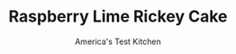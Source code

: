 ---
layout: ../../layouts/MarkdownPostLayout.astro
title: Raspberry Lime Rickey Cake
author: America's Test Kitchen
pubDate: 2023-03-15
description: "To enjoy a taste of summertime, we reimagined this New England soda fountain classic as a showstopping cake."
image_url: https://res.cloudinary.com/hksqkdlah/image/upload/ar_1:1,c_fill,dpr_2.0,f_auto,fl_lossy.progressive.strip_profile,g_faces:auto,q_auto:low,w_344/44393-sfs-gac-raspberry-lime-rickey-cake-50
tags: ["Desserts or Baked Goods","Cakes"]
calories: 13972
protein: 8
carbohydrates: 155
fats: 58
fiber: 4
ingredients: ["3 3/4 cups (15 ounces), cake flour","2 2/3 cups (18⅔ ounces), sugar, divided","1¾ teaspoons, baking powder","1/2 teaspoon, baking soda","1 teaspoon, table salt","1 1/2 cups, buttermilk, room temperature","15 tablespoons, unsalted butter, melted and cooled slightly","9 , large egg yolks plus 5 large whites, room temperature, divided","1/4 cup, vegetable oil","3 tablespoons lime, zest plus 6 tablespoons juice (3 limes)","1 tablespoon, vanilla extract","1 1/4 teaspoons, unflavored gelatin","2 tablespoons, water","3 , large egg yolks","2 teaspoons, cornstarch","1 pound (3¼ cups) thawed, frozen raspberries","2/3 cup (4⅔ ounces), sugar","2 tablespoons, unsalted butter","Pinch, table salt","1 1/4 cups, heavy cream, chilled","24 tablespoons (3 sticks), unsalted butter, softened","3 cups plus 1 tablespoon (12¼ ounces), confectioners' sugar","1/2 teaspoon, table salt","1 1/2 cups (12 ounces), frozen limeade concentrate, thawed, divided","2 1/2 teaspoons, vanilla extract","1/4 teaspoon green gel, food coloring","1/8 teaspoon yellow gel, food coloring","5-7 1/2 ounces (1-1½ cups), fresh raspberries","3 thin, lime slices"]
serves: 12
time: "2½ hours, plus 1½ hours cooling and 30 minutes chilling"
instructions: ["For the cake: Adjust oven rack to middle position and heat oven to 350 degrees. Grease two 9-inch round cake pans, line with parchment paper, grease parchment, and flour pans. Whisk flour, 2⅓ cups sugar, baking powder, baking soda, and salt together in large bowl. Whisk buttermilk, melted butter, egg yolks, oil, lime zest and juice, and vanilla together in 4-cup liquid measuring cup or medium bowl.","Using stand mixer fitted with whisk attachment, whip egg whites on medium-high speed until foamy, about 45 seconds. Gradually add remaining ⅓ cup sugar; continue to whip until stiff peaks just form, 2 to 3 minutes longer (whites should hold peaks, but mixture should appear moist). Transfer egg white mixture to bowl and set aside.","Transfer flour mixture to clean, dry mixer bowl and fit mixer with clean, dry whisk attachment. With mixer running on low speed, gradually pour in buttermilk mixture and mix until almost incorporated and some streaks of dry flour remain, about 15 seconds. Stop mixer and scrape down bowl and whisk attachment. Mix on medium-low speed until smooth and fully combined, 10 to 15 seconds.","Using rubber spatula, stir one-third of egg white mixture into batter to lighten, then gently fold in remaining egg white mixture until no white streaks remain. Divide batter evenly between prepared pans. Gently tap pans on counter several times to release air bubbles.","Bake until cakes begin to pull away from sides of pans and toothpick inserted in center comes out clean, 40 to 44 minutes. Let cakes cool in pans on wire rack for 10 minutes. Loosen cakes from sides of pans with paring knife, then invert onto greased wire rack and discard parchment. Invert cakes again and let cool completely on rack, about 1½ hours.","For the raspberry curd and mousse: Sprinkle gelatin over water in large bowl and set aside. Whisk egg yolks and cornstarch in medium bowl until combined. Combine raspberries, sugar, butter, and salt in medium saucepan. Lightly mash with whisk and stir until no dry sugar remains. Cook over medium heat, whisking frequently, until mixture is simmering and raspberries are almost completely broken down, 4 to 6 minutes.","Remove saucepan from heat and, whisking constantly, slowly add ½ cup raspberry mixture to yolk mixture to temper. Whisking constantly, return tempered yolk mixture to raspberry mixture in saucepan. Cook over medium heat, whisking constantly, until mixture thickens and bubbles, about 1 minute. Strain mixture through fine-mesh strainer into bowl with gelatin mixture, pressing on solids with back of ladle or rubber spatula until only seeds remain. Discard seeds and stir raspberry mixture until gelatin is dissolved. Let sit, stirring occasionally, until curd is slightly thickened and completely cooled, about 1 hour. Transfer ½ cup curd to small bowl and set aside.","Using stand mixer fitted with whisk attachment, whip cream on medium-low speed until foamy, about 1 minute. Increase speed to high and whip until soft peaks form, 1 to 2 minutes. Transfer one-third of whipped cream to remaining curd and gently whisk until mixture is lightened. Using rubber spatula, gently fold in remaining whipped cream until mixture is homogeneous.","For the frosting: Using stand mixer fitted with whisk attachment, whip butter on medium-high speed until smooth, about 20 seconds. Add sugar and salt; reduce speed to medium-low and whip until most of sugar is moistened, about 45 seconds. Scrape down bowl, add 3/4 cup limeade concentrate and vanilla, and mix on medium-low speed until incorporated, about 45 seconds. Increase speed to medium-high; whip until light and fluffy, about 4 minutes, scraping down bowl as needed. Add green and yellow food coloring and mix until combined.","Using long serrated knife, cut each cake layer in half horizontally. Place 1 cake layer on cake turntable. Brush 3 tablespoons limeade concentrate over top and sides of cake. Spread 1½ cups raspberry mousse evenly over top, leaving ¼-inch border around edge. Top with second cake layer, pressing lightly to adhere. Brush with 3 tablespoons limeade concentrate, then spread with 1½ cups mousse. Top with third cake layer, pressing lightly to adhere. Brush with 3 tablespoons limeade concentrate, then spread with remaining 1½ cups mousse. Top with fourth cake layer, pressing lightly to adhere, and brush with remaining 3 tablespoons limeade concentrate.","Frost top and sides of cake with thin layer of frosting, about 1½ cups, taking care to fill in gaps on sides between layers to create smooth sides. Refrigerate until frosting is firm, 30 to 45 minutes. Frost only sides again with thicker layer of remaining frosting. While turning cake turntable, run small offset spatula vertically from bottom to top of cake at 45-degree angle. Arrange raspberries around top edge of cake (set aside 3 raspberries for center of cake). Spread reserved raspberry curd inside ring of raspberries using offset spatula, covering all exposed frosting on top. Shingle lime slices in center of cake; top with reserved raspberries. Serve."]
nutrition: ["224 mg Potassium, K","233 mg Phosphorus, P","156 mg Calcium, Ca","3 mg Iron, Fe","25 mg Magnesium, Mg","494 mg Sodium, Na","1 mg Zinc, Zn","58 g Total lipid (fat)","2 mg Niacin","18 g Fatty acids, total monounsaturated","3 g Fatty acids, total polyunsaturated","16 mg Vitamin C, total ascorbic acid","1 µg Vitamin D (D2 + D3)","323 mg Cholesterol","32 g Fatty acids, total saturated","1 g Fatty acids, total trans","4 g Fiber, total dietary","48 µg Folic acid","57 µg Folate, food","121 g Sugars, total","8 µg Vitamin K (phylloquinone)","141 g Water","155 g Carbohydrate, by difference","140 µg Folate, DFE","8 g Protein","3 mg Vitamin E (alpha-tocopherol)","503 µg Vitamin A, RAE","1164 kcal Energy","112 g Sugars, added","13972 calories"]
notes: "You will need cake pans that are at least 2 inches tall for this recipe."
---